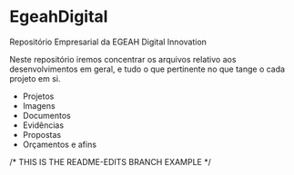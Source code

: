 # EgeahDigital
Repositório Empresarial da EGEAH Digital Innovation

Neste repositório iremos concentrar os arquivos relativo aos desenvolvimentos em geral, e tudo o que pertinente no que tange o cada projeto em si.

* Projetos
* Imagens
* Documentos
* Evidências
* Propostas
* Orçamentos e afins

/* THIS IS THE README-EDITS BRANCH EXAMPLE */